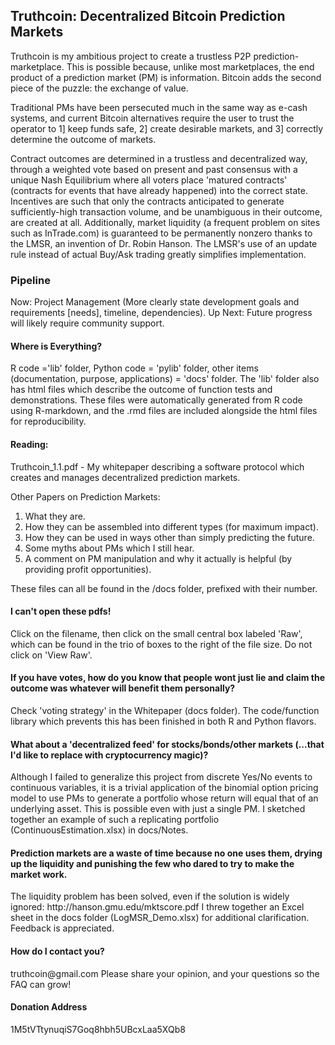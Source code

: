 <h2>Truthcoin: Decentralized Bitcoin Prediction Markets</h2>
Truthcoin is my ambitious project to create a trustless P2P prediction-marketplace. This is possible because, unlike most marketplaces, the end product of a prediction market (PM) is information. Bitcoin adds the second piece of the puzzle: the exchange of value.  

Traditional PMs have been persecuted much in the same way as e-cash systems, and current Bitcoin alternatives require the user to trust the operator to 1] keep funds safe, 2] create desirable markets, and 3] correctly determine the outcome of markets.  

Contract outcomes are determined in a trustless and decentralized way, through a weighted vote based on present and past consensus with a unique Nash Equilibrium where all voters place 'matured contracts' (contracts for events that have already happened) into the correct state. Incentives are such that only the contracts anticipated to generate sufficiently-high transaction volume, and be unambiguous in their outcome, are created at all. Additionally, market liquidity (a frequent problem on sites such as InTrade.com) is guaranteed to be permanently nonzero thanks to the LMSR, an invention of Dr. Robin Hanson. The LMSR's use of an update rule instead of actual Buy/Ask trading greatly simplifies implementation.

<h3>Pipeline</h3>
Now: Project Management (More clearly state development goals and requirements [needs], timeline, dependencies).  
Up Next: Future progress will likely require community support.

<h4>Where is Everything?</h4>
R code ='lib' folder, Python code = 'pylib' folder, other items (documentation, purpose, applications) = 'docs' folder.  
The 'lib' folder also has html files which describe the outcome of function tests and demonstrations. These files were automatically generated from R code using R-markdown, and the .rmd files are included alongside the html files for reproducibility.

<h4>Reading:</h4>
Truthcoin_1.1.pdf - My whitepaper describing a software protocol which creates and manages decentralized prediction markets.  

Other Papers on Prediction Markets:  

1. What they are.  
2. How they can be assembled into different types (for maximum impact).  
3. How they can be used in ways other than simply predicting the future.  
4. Some myths about PMs which I still hear.  
5. A comment on PM manipulation and why it actually is helpful (by providing profit opportunities).  

These files can all be found in the /docs folder, prefixed with their number.

<h4>I can't open these pdfs!</h4>
Click on the filename, then click on the small central box labeled 'Raw', which can be found in the trio of boxes to the right of the file size. Do not click on 'View Raw'.


<h4>If you have votes, how do you know that people wont just lie and claim the outcome was whatever will benefit them personally?</h4>
Check 'voting strategy' in the Whitepaper (docs folder). The code/function library which prevents this has been finished in both R and Python flavors.


<h4>What about a 'decentralized feed' for stocks/bonds/other markets (...that I'd like to replace with cryptocurrency magic)?</h4>
Although I failed to generalize this project from discrete Yes/No events to continuous variables, it is a trivial application of the binomial option pricing model to use PMs to generate a portfolio whose return will equal that of an underlying asset. This is possible even with just a single PM. I sketched together an example of such a replicating portfolio (ContinuousEstimation.xlsx) in docs/Notes.

<h4>Prediction markets are a waste of time because no one uses them, drying up the liquidity and punishing the few who dared to try to make the market work.</h4>
The liquidity problem has been solved, even if the solution is widely ignored: http://hanson.gmu.edu/mktscore.pdf
I threw together an Excel sheet in the docs folder (LogMSR_Demo.xlsx) for additional clarification. Feedback is appreciated.

<h4>How do I contact you?</h4>
truthcoin@gmail.com
Please share your opinion, and your questions so the FAQ can grow!

<h4>Donation Address</h4>
1M5tVTtynuqiS7Goq8hbh5UBcxLaa5XQb8